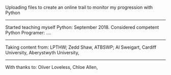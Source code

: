 Uploading files to create an online trail to monitor my progression with Python
*****
Started teaching myself Python: September 2018. Considered competent Python Programer: ....
*****
Taking content from: LPTHW; Zedd Shaw, ATBSWP; Al Sweigart, Cardiff University, Aberystwyth University,
*****
With thanks to: Oliver Loveless, Chloe Allen, 
